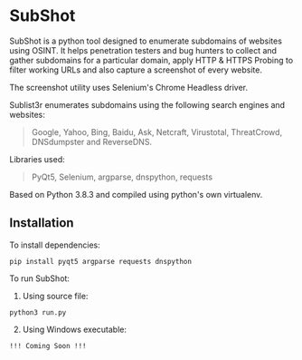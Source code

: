 # SubShot

SubShot is a python tool designed to enumerate subdomains of websites using OSINT. It helps penetration testers and bug hunters to collect and gather subdomains for a particular domain, apply HTTP & HTTPS Probing to filter working URLs and also capture a screenshot of every website.

The screenshot utility uses Selenium's Chrome Headless driver.

Sublist3r enumerates subdomains using the following search engines and websites: 
> Google, Yahoo, Bing, Baidu, Ask, Netcraft, Virustotal, ThreatCrowd, DNSdumpster and ReverseDNS.

Libraries used: 
> PyQt5, Selenium, argparse, dnspython, requests

Based on Python 3.8.3 and compiled using python's own virtualenv.

## Installation

To install dependencies:

~~~
pip install pyqt5 argparse requests dnspython
~~~

To run SubShot:

1. Using source file:
~~~
python3 run.py
~~~

2. Using Windows executable:
~~~
!!! Coming Soon !!!
~~~
